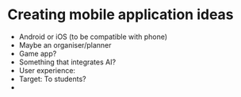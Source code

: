 # Creating mobile application ideas
- Android or iOS (to be compatible with phone)
- Maybe an organiser/planner
- Game app?
- Something that integrates AI? 
- User experience:
- Target: To students?
- 
